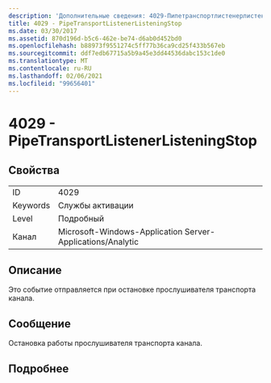 ```yaml
---
description: 'Дополнительные сведения: 4029-Пипетранспортлистенерлистенингстоп'
title: 4029 - PipeTransportListenerListeningStop
ms.date: 03/30/2017
ms.assetid: 870d196d-b5c6-462e-be74-d6ab0d452bd0
ms.openlocfilehash: b88973f9551274c5ff77b36ca9cd25f433b567eb
ms.sourcegitcommit: ddf7edb67715a5b9a45e3dd44536dabc153c1de0
ms.translationtype: MT
ms.contentlocale: ru-RU
ms.lasthandoff: 02/06/2021
ms.locfileid: "99656401"
---
```

# <a name="4029---pipetransportlistenerlisteningstop"></a>4029 - PipeTransportListenerListeningStop

## <a name="properties"></a>Свойства  
  
|||  
|-|-|  
|ID|4029|  
|Keywords|Службы активации|  
|Level|Подробный|  
|Канал|Microsoft-Windows-Application Server-Applications/Analytic|  
  
## <a name="description"></a>Описание  

 Это событие отправляется при остановке прослушивателя транспорта канала.  
  
## <a name="message"></a>Сообщение  

 Остановка работы прослушивателя транспорта канала.  
  
## <a name="details"></a>Подробнее

